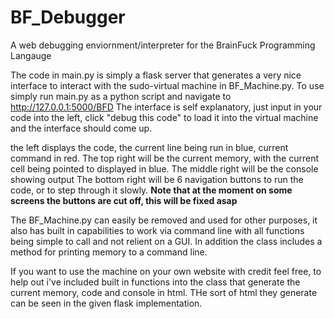 # BF_Debugger
A web debugging enviornment/interpreter for the BrainFuck Programming Langauge

The code in main.py is simply a flask server that generates a very nice interface to interact with the sudo-virtual machine in BF_Machine.py. To use simply run main.py as a python script and navigate to http://127.0.0.1:5000/BFD
The interface is self explanatory, just input in your code into the left, click "debug this code" to load it into the virtual machine and the interface should come up. 

the left displays the code, the current line being run in blue, current command in red. 
The top right will be the current memory, with the current cell being pointed to displayed in blue. 
The middle right will be the console showing output
The bottom right will be 6 navigation buttons to run the code, or to step through it slowly. 
**Note that at the moment on some screens the buttons are cut off, this will be fixed asap**

The BF_Machine.py can easily be removed and used for other purposes, it also has built in capabilities to work via command line with 
all functions being simple to call and not relient on a GUI. In addition the class includes a method for printing memory to a command line. 

If you want to use the machine on your own website with credit feel free, to help out i've  included built in functions 
into the class that generate the current memory, code and console in html. THe sort of html they generate can be seen in the 
given flask implementation. 
